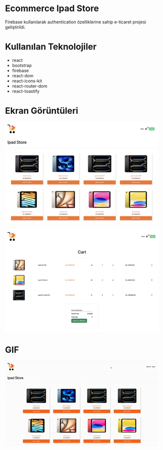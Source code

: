 # Ecommerce Ipad Store
Firebase kullanılarak authentication özelliklerine sahip e-ticaret projesi geliştirildi.

# Kullanılan Teknolojiler
- react
- bootstrap
- firebase
- react-dom
- react-icons-kit
- react-router-dom
- react-toastify


# Ekran Görüntüleri
![](/public/ipad1.png)

![](/public/ipad2.png)

# GIF
![](/public/ipad.gif)
